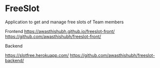 # FreeSlot

Application to get and manage free slots of Team members

Frontend
https://awasthishubh.github.io/freeslot-front/
https://github.com/awasthishubh/freeslot-front/

Backend

https://slotfree.herokuapp.com/
https://github.com/awasthishubh/freeslot-backend/
